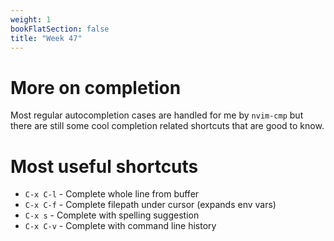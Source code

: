 ```yaml
---
weight: 1
bookFlatSection: false
title: "Week 47"
---
```


# More on completion
Most regular autocompletion cases are handled for me by `nvim-cmp` but there are still some cool completion related shortcuts that are good to know.

# Most useful shortcuts
- `C-x C-l` - Complete whole line from buffer
- `C-x C-f` - Complete filepath under cursor (expands env vars)
- `C-x s` - Complete with spelling suggestion
- `C-x C-v` - Complete with command line history


